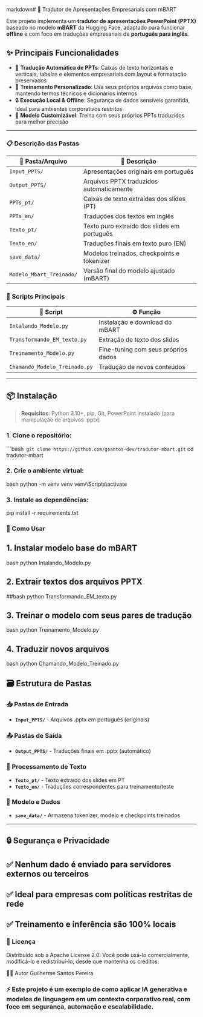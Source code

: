 markdown# 🧠 Tradutor de Apresentações Empresariais com mBART

Este projeto implementa um **tradutor de apresentações PowerPoint (PPTX)** baseado no modelo **mBART** da Hugging Face, adaptado para funcionar **offline** e com foco em traduções empresariais de **português para inglês**.

## ✨ Principais Funcionalidades

- 🔄 **Tradução Automática de PPTs**: Caixas de texto horizontais e verticais, tabelas e elementos empresariais com layout e formatação preservados
- 🎯 **Treinamento Personalizado**: Usa seus próprios arquivos como base, mantendo termos técnicos e dicionários internos
- 🔒 **Execução Local & Offline**: Segurança de dados sensíveis garantida, ideal para ambientes corporativos restritos
- 🤖 **Modelo Customizável**: Treina com seus próprios PPTs traduzidos para melhor precisão

---

### 📋 Descrição das Pastas

| 📁 Pasta/Arquivo | 📝 Descrição |
|------------------|--------------|
| `Input_PPTS/` | Apresentações originais em português |
| `Output_PPTS/` | Arquivos PPTX traduzidos automaticamente |
| `PPTs_pt/` | Caixas de texto extraídas dos slides (PT) |
| `PPTs_en/` | Traduções dos textos em inglês |
| `Texto_pt/` | Texto puro extraído dos slides em português |
| `Texto_en/` | Traduções finais em texto puro (EN) |
| `save_data/` | Modelos treinados, checkpoints e tokenizer |
| `Modelo_Mbart_Treinado/` | Versão final do modelo ajustado (mBART) |

### 🐍 Scripts Principais

| 📄 Script | ⚙️ Função |
|-----------|----------|
| `Intalando_Modelo.py` | Instalação e download do mBART |
| `Transformando_EM_texto.py` | Extração de texto dos slides |
| `Treinamento_Modelo.py` | Fine-tuning com seus próprios dados |
| `Chamando_Modelo_Treinado.py` | Tradução de novos conteúdos |

---

## 📦 Instalação

> **Requisitos**: Python 3.10+, pip, Git, PowerPoint instalado (para manipulação de arquivos .pptx)

### 1. Clone o repositório:
```bash``
git clone https://github.com/gsantos-dev/tradutor-mbart.git``
cd tradutor-mbart

### 2. Crie o ambiente virtual:
bash python -m venv venv
venv\Scripts\activate

### 3. Instale as dependências:
pip install -r requirements.txt

### 🚀 Como Usar
## 1. Instalar modelo base do mBART
bash python Intalando_Modelo.py
## 2. Extrair textos dos arquivos PPTX
##bash python Transformando_EM_texto.py
## 3. Treinar o modelo com seus pares de tradução
bash python Treinamento_Modelo.py
## 4. Traduzir novos arquivos
bash python Chamando_Modelo_Treinado.py

## 🗃️ Estrutura de Pastas

### 📥 Pastas de Entrada
- **`Input_PPTS/`** - Arquivos .pptx em português (originais)

### 📤 Pastas de Saída  
- **`Output_PPTS/`** - Traduções finais em .pptx (automático)

### 🔄 Processamento de Texto
- **`Texto_pt/`** - Texto extraído dos slides em PT
- **`Texto_en/`** - Traduções correspondentes para treinamento/teste

### 🤖 Modelo e Dados
- **`save_data/`** - Armazena tokenizer, modelo e checkpoints treinados

---

## 🔒 Segurança e Privacidade

## ✅ Nenhum dado é enviado para servidores externos ou terceiros
## ✅ Ideal para empresas com políticas restritas de rede
## ✅ Treinamento e inferência são 100% locais


### 📄 Licença
Distribuído sob a Apache License 2.0.
Você pode usá-lo comercialmente, modificá-lo e redistribuí-lo, desde que mantenha os créditos.

👨‍💻 Autor
Guilherme Santos Pereira


### ⚡ Este projeto é um exemplo de como aplicar IA generativa e modelos de linguagem em um contexto corporativo real, com foco em segurança, automação e escalabilidade.
